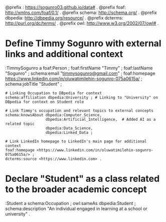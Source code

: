 @prefix : <https://sogunro03.github.io/data#> .
@prefix foaf: <http://xmlns.com/foaf/0.1/> .
@prefix schema: <http://schema.org/> .
@prefix dbpedia: <http://dbpedia.org/resource/> .
@prefix dcterms: <http://purl.org/dc/terms/> .
@prefix owl: <http://www.w3.org/2002/07/owl#> .

# Define Timmy Sogunro with external links and additional context
:TimmySogunro a foaf:Person ;
    foaf:firstName "Timmy" ;
    foaf:lastName "Sogunro" ;
    schema:email "timmysogunro@gmail.com" ;
    foaf:homepage <https://www.linkedin.com/in/oluwatimilehin-sogunro-075a0615a/> ;
    schema:jobTitle "Student" ;
    
    # Linking Occupation to DBpedia for context
    schema:affiliation dbpedia:University ; # Linking to "University" on DBpedia for context on Student role
    
    # Link Timmy's occupation and relevant topics to external concepts
    schema:knowsAbout dbpedia:Computer_Science, 
                      dbpedia:Artificial_Intelligence,  # Added AI as a related topic
                      dbpedia:Data_Science, 
                      dbpedia:Linked_Data ;

    # Link LinkedIn homepage to LinkedIn's main page for additional context
    foaf:homepage <https://www.linkedin.com/in/oluwatimilehin-sogunro-075a0615a/> ;
    dcterms:source <https://www.linkedin.com> .

# Declare "Student" as a class related to the broader academic concept
:Student a schema:Occupation ;
    owl:sameAs dbpedia:Student ;
    schema:description "An individual engaged in learning at a school or university" .
